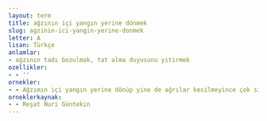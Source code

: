 ```yaml
---
layout: term
title: ağzının içi yangın yerine dönmek
slug: agzinin-ici-yangin-yerine-donmek
letter: A
lisan: Türkçe
anlamlar:
- ağzının tadı bozulmak, tat alma duyusunu yitirmek
ozellikler:
- - ''
ornekler:
- - Ağzımın içi yangın yerine dönüp yine de ağrılar kesilmeyince çok sıkıntılı bir vaziyete düştüm.
orneklerkaynak:
- - Reşat Nuri Güntekin
---
```

